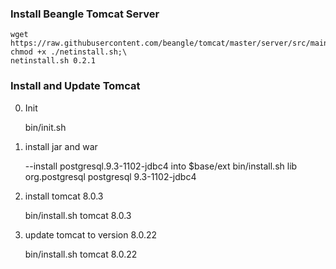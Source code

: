 ### Install Beangle Tomcat Server

    wget https://raw.githubusercontent.com/beangle/tomcat/master/server/src/main/resources/netinstall.sh;\
    chmod +x ./netinstall.sh;\
    netinstall.sh 0.2.1

### Install and Update Tomcat
0. Init

    bin/init.sh

1. install jar and war

    --install postgresql.9.3-1102-jdbc4 into $base/ext
    bin/install.sh lib org.postgresql postgresql 9.3-1102-jdbc4

2. install tomcat 8.0.3

     bin/install.sh tomcat 8.0.3

3. update tomcat to version 8.0.22

     bin/install.sh tomcat 8.0.22

